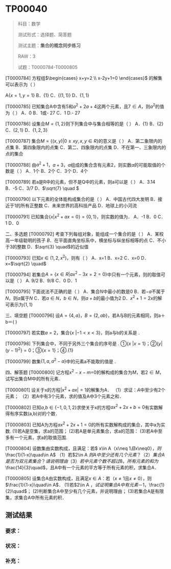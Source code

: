 # TP00040

>科目：数学
>
>测试形式：选择题、简答题
>
>测试主题：**集合的概念同步练习**
>
>RAW：3
>
>试题：T0000784-T0000805

[T0000784] 方程组$\begin{cases} x+y=2 \\ x-2y+1=0 \end{cases}$ 的解集可以表示为（    ）

A$\lbrace x=1,y=1 \rbrace$   B．$\lbrace 1 \rbrace$	C．$\lbrace (1,1) \rbrace$	D．$\lbrace 1,1 \rbrace$









[T0000785] 已知集合A中含有5和$a^2+2a+4$这两个元素，且$7\in A$，则$a^2$的值为（    ）
A．0	B．1或- 27	C．1	D.- 27     







[T0000786] 设集合$M=\lbrace 1,2 \rbrace$则下列集合中与集合相等的是（    ）
A．$\lbrace 1 \rbrace$	B．$\lbrace 2 \rbrace$	C．$\lbrace 2,1 \rbrace$	D．$\lbrace 1,2,3 \rbrace$







[T0000787] 集合$M=\lbrace (x,y)|0 \geq xy,x,y\in R \rbrace$的意义是（    ）
A．第二象限内的点集          B．第四象限内的点集
C．第二、四象限内的点集      D．不在第一、三象限内的点的集合







[T0000788] 由$a^2+1$，$a+3$，$a$组成的集合含有元素2，则实数$a$的可能取值的个数是（    ）
A．1个	B．2个	C．3个	D．4个







[T0000789] 若a是R中的元素，但不是Q中的元素，则a可以是（    ）
A．3.14	B．-5	C．$3/7$	D．$\sqrt{7} \quad $







[T0000790] 以下元素的全体能构成集合的是（    ）
A．中国古代四大发明	B．接近于1的所有正整数
C．未来世界的高科技产品	D．地球上的小河流







[T0000791] 已知集合$\lbrace x|x^2+ax=0 \rbrace = \lbrace 0,1\rbrace$，则实数的值为．
A．-1	B．0	C．1	D．0







二、多选题
[T0000792] 考查下列每组对象，能组成一个集合的是（ ）
A．某校高一年级聪明的孩子 $B$．在平面直角坐标系中，横坐标与纵坐标相等的点
C．不小于3的整数          D．$\sqrt{3} \quad$的近似值







[T0000793] 已知$x \in(1,2,x^2)$，则有（    ）
A．x=1	B．x=2	C．x=0	D．x=$\sqrt{2} \quad$







[T0000794] 若集合$A=\lbrace  x\in R|ax^2-3x=2=0 \rbrace$中只有一个元素，则的取值可以是（    ）
A. 9/2	  B．9/8	  C．0	  D．1







[T0000795] 下面说法不正确的是（    ）
A．集合$N$中最小的数是0                 B．若$-a$不属于$N$，则$a$属于$N$
C．若$a \in N$，$b \in N$，则$a+b$的最小值为2    D．$x^2+1=2x$的解可表示为$\lbrace1,1\rbrace$







三、填空题
[T0000796] 设$A=\lbrace4,a\rbrace$，$B=\lbrace2,ab\rbrace$，若A与B的元素相同，则a＋b＝(     )







[T0000797] 若实数$a=2$，集合$\lbrace x\ | -1<x<3 \rbrace$，则a与b的关系是      .









[T0000798] 下列集合中，不同于另外三个集合的序号是        .
①$\lbrace x\ | x=1 \rbrace$；②$\lbrace y |(y-1)^2 \rbrace=0$；③$\lbrace x=1 \rbrace$；④.$\lbrace1\rbrace$







[T0000799] 数集$\lbrace1,a,a^2-a  \rbrace$中的元素a不能取的值是          .







四、解答题
[T0000800] 记方程$x^2-x-m$=0的解构成的集合为$M$，若$2\in M$，试写出集合M中的所有元素．







[T0000801] 设关于x的方程$|x^2+ax|=1$的解集为A．
（1）求证：$A$中至少有2个元素；
（2）若A中有3个元素，求的值及A中3个元素之和．







[T0000802] 已知$a$,$b\in \lbrace -1,0,1,2  \rbrace$求使关于x的方程$ax^2+2x+b=0$有实数解得有序实数(a,b)对的个数．







[T0000803] 已知A为方程$ax^2+2x+1=0$的所有实数解构成的集合，其中a为实数.
(1)若A是空集，求a的范围；
(2)若A是单元素集合，求a的范围：
(3)若A中至多有一个元素，求a的取值范围.







[T0000804] 设数集由实数构成，且满足：若$ x\in A$（$x\neq 1$且$x\neq0$），则$\frac{1}{1-x}\quad\in A$
（1）若$2\in A $则A中至少还有几个元素？
（2）集合A是否为双元素集合？请说明理由
（3）若中元素个数不超过8，所有元素的和为$\frac{14}{3}\quad$，且A中有一个元素的平方等于所有元素的积，求集合A．







[T0000805] 设集合A由实数构成，且满足$x\in A$：若（$x\neq 1$且$x\neq0$），则$\frac{1}{1-x}\quad\in A$．
(1)若$2\in A $，试证明集合A中有元素－1，$\frac{1}{2}\quad$；
(2)判断集合A中至少有几个元素，并说明理由；
(3)若集合A是有限集，求集合A中所有元素的积．









## 测试结果

### 要求：

### 状况：

### 补充：
